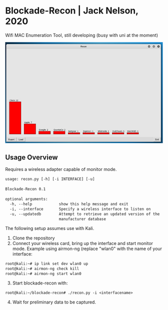 # Blockade-Recon | Jack Nelson, 2020

Wifi MAC Enumeration Tool, still developing (busy with uni at the moment)

![UI Screenshot](screen.jpg)

## Usage Overview

Requires a wireless adapter capable of monitor mode.

```
usage: recon.py [-h] [-i INTERFACE] [-u]

Blockade-Recon 0.1

optional arguments:
  -h, --help            show this help message and exit
  -i, --interface 		Specify a wireless interface to listen on
  -u, --updatedb        Attempt to retrieve an updated version of the
                        manufacturer database
```

The following setup assumes use with Kali.

1. Clone the repository
2. Connect your wireless card, bring up the interface and start monitor mode. Example using airmon-ng (replace "wlan0" with the name of your interface:
```
root@kali:~# ip link set dev wlan0 up
root@kali:~# airmon-ng check kill
root@kali:~# airmon-ng start wlan0
```
3. Start blockade-recon with:
```
root@kali:~/blockade-recon# ./recon.py -i <interfacename>
```
4. Wait for preliminary data to be captured.





